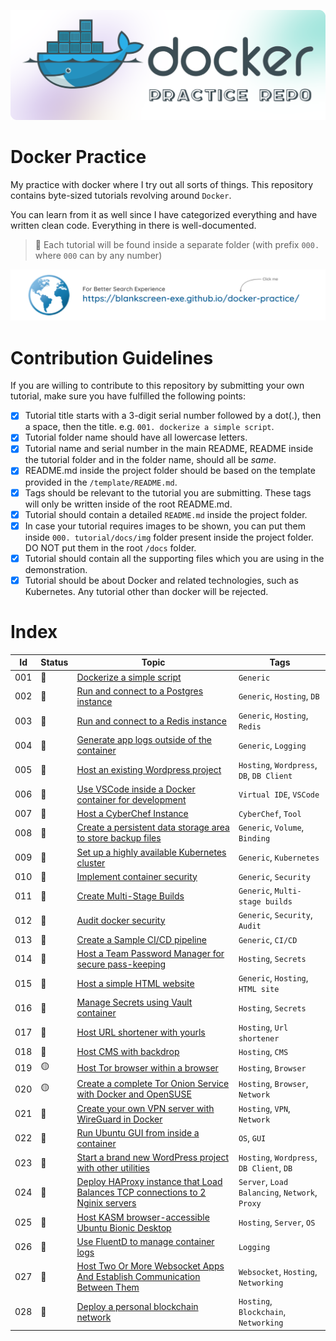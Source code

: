 ![Alt text](./docs/assets/img/title.png)

# Docker Practice

My practice with docker where I try out all sorts of things. This repository contains byte-sized tutorials revolving around `Docker`.

You can learn from it as well since I have categorized everything and have written clean code. Everything in there is well-documented.

> 📌 Each tutorial will be found inside a separate folder (with prefix `000.` where `000` can by any number)

[![link_to_webpage](./docs/assets/img/web_link.png)](https://blankscreen-exe.github.io/docker-practice/)

# Contribution Guidelines

If you are willing to contribute to this repository by submitting your own tutorial, make sure you have fulfilled the following points:

<!--contribution-guidelines-start-->
- [x] Tutorial title starts with a 3-digit serial number followed by a dot(.), then a space, then the title. e.g. `001. dockerize a simple script`.
- [x] Tutorial folder name should have all lowercase letters.
- [x] Tutorial name and serial number in the main README, README inside the tutorial folder and in the folder name, should all be *same*.
- [x] README.md inside the project folder should be based on the template provided in the `/template/README.md`.
- [x] Tags should be relevant to the tutorial you are submitting. These tags will only be written inside of the root README.md.
- [x] Tutorial should contain a detailed `README.md` inside the project folder.
- [x] In case your tutorial requires images to be shown, you can put them inside `000. tutorial/docs/img` folder present inside the project folder. DO NOT put them in the root `/docs` folder.
- [x] Tutorial should contain all the supporting files which you are using in the demonstration. 
- [x] Tutorial should be about Docker and related technologies, such as Kubernetes. Any tutorial other than docker will be rejected.
<!--contribution-guidelines-end-->

# Index

<!-- <span title="Done">🔵</span> -->
<!-- <span title="WIP">🟡</span> -->  
<!-- <span title="Not Started">🔴</span> -->

<!--tutorials-table-start-->
| Id | Status | Topic | Tags |
|----|----|----|----|
| 001 | <span title="Done">🔵</span>        | [Dockerize a simple script](./001.%20dockerize%20a%20simple%20script/) | `Generic` |
| 002 | <span title="Done">🔵</span>        | [Run and connect to a Postgres instance](./002.%20run%20and%20connect%20to%20a%20Postgres%20instance/)   | `Generic`, `Hosting`, `DB` |
| 003 | <span title="Done">🔵</span>        | [Run and connect to a Redis instance](./003.%20run%20and%20connect%20to%20a%20Redis%20instance/) | `Generic`, `Hosting`, `Redis` |
| 004 | <span title="Done">🔵</span>        | [Generate app logs outside of the container](./004.%20generate%20app%20logs%20outside%20of%20the%20container/) | `Generic`, `Logging` |
| 005 | <span title="Done">🔵</span>        | [Host an existing Wordpress project](./005.%20host%20an%20existing%20wordpress%20project/) | `Hosting`, `Wordpress`, `DB`, `DB Client` |
| 006 | <span title="Done">🔵</span>        | [Use VSCode inside a Docker container for development](./006.%20use%20VSCode%20inside%20a%20docker%20container%20for%20development/) | `Virtual IDE`, `VSCode` |
| 007 | <span title="Done">🔵</span>        | [Host a CyberChef Instance](./007.%20host%20a%20cyberchef%20instance/) | `CyberChef`, `Tool` |
| 008 | <span title="Done">🔵</span>        | [Create a persistent data storage area to store backup files](./008.%20create%20a%20persistent%20data%20storage%20area%20to%20store%20backup%20files/) | `Generic`, `Volume`, `Binding` |
| 009 | <span title="Not Started">🔴</span> | [Set up a highly available Kubernetes cluster]() | `Generic`, `Kubernetes` |
| 010 | <span title="Not Started">🔴</span> | [Implement container security]() | `Generic`, `Security` |
| 011 | <span title="Not Started">🔴</span> | [Create Multi-Stage Builds]() | `Generic`, `Multi-stage builds` |
| 012 | <span title="Not Started">🔴</span> | [Audit docker security]() | `Generic`, `Security`, `Audit` |
| 013 | <span title="Not Started">🔴</span> | [Create a Sample CI/CD pipeline]() | `Generic`, `CI/CD` |
| 014 | <span title="Not Started">🔴</span> | [Host a Team Password Manager for secure pass-keeping]() | `Hosting`, `Secrets` |
| 015 | <span title="Not Started">🔴</span> | [Host a simple HTML website]() | `Generic`, `Hosting`, `HTML site` |
| 016 | <span title="Not Started">🔴</span> | [Manage Secrets using Vault container]() | `Hosting`, `Secrets` |
| 017 | <span title="Not Started">🔴</span> | [Host URL shortener with yourls]() | `Hosting`, `Url shortener` |
| 018 | <span title="Not Started">🔴</span> | [Host CMS with backdrop]() | `Hosting`, `CMS` |
| 019 | <span title="WIP">🟡</span>         | [Host Tor browser within a browser](./019.%20host%20tor%20browser%20within%20a%20browser/) | `Hosting`, `Browser` |
| 020 | <span title="WIP">🟡</span>         | [Create a complete Tor Onion Service with Docker and OpenSUSE]() | `Hosting`, `Browser`, `Network` |
| 021 | <span title="Not Started">🔴</span> | [Create your own VPN server with WireGuard in Docker]() | `Hosting`, `VPN`, `Network` |
| 022 | <span title="Not Started">🔴</span> | [Run Ubuntu GUI from inside a container]() | `OS`, `GUI` |
| 023 | <span title="Done">🔵</span>        | [Start a brand new WordPress project with other utilities](./023.%20start%20a%20brand%20new%20wordpress%20project%20with%20other%20utilities/) | `Hosting`, `Wordpress`, `DB Client`, `DB` |
| 024 | <span title="Not Started">🔴</span> | [Deploy HAProxy instance that Load Balances TCP connections to 2 Nginix servers]() | `Server`, `Load Balancing`, `Network`, `Proxy` |
| 025 | <span title="Not Started">🔴</span> | [Host KASM browser-accessible Ubuntu Bionic Desktop]() | `Hosting`, `Server`, `OS` |
| 026 | <span title="Not Started">🔴</span> | [Use FluentD to manage container logs]() | `Logging` |
| 027 | <span title="Done">🔵</span>        | [Host Two Or More Websocket Apps And Establish Communication Between Them](./027.%20host%20two%20or%20more%20websocket%20apps%20and%20establish%20communication%20between%20them/) | `Websocket`, `Hosting`, `Networking` |
| 028 | <span title="Not Started">🔴</span> | [Deploy a personal blockchain network]() | `Hosting`, `Blockchain`, `Networking` |
<!--tutorials-table-end-->

